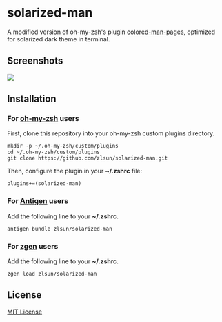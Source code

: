 # solarized-man

A modified version of oh-my-zsh's plugin [colored-man-pages](https://github.com/robbyrussell/oh-my-zsh/tree/master/plugins/colored-man-pages), optimized for solarized dark theme in terminal.

## Screenshots

![](http://i.imgur.com/GsCbpE8.png)

## Installation

### For [oh-my-zsh](http://ohmyz.sh/) users

First, clone this repository into your oh-my-zsh custom plugins directory.

```shell
mkdir -p ~/.oh-my-zsh/custom/plugins
cd ~/.oh-my-zsh/custom/plugins
git clone https://github.com/zlsun/solarized-man.git
```

Then, configure the plugin in your **~/.zshrc** file:

```shell
plugins+=(solarized-man)
```

### For [Antigen](https://github.com/zsh-users/antigen) users

Add the following line to your **~/.zshrc**.

```shell
antigen bundle zlsun/solarized-man
```

### For [zgen](https://github.com/tarjoilija/zgen) users

Add the following line to your **~/.zshrc**.

```shell
zgen load zlsun/solarized-man
```

## License

[MIT License](LICENSE)

